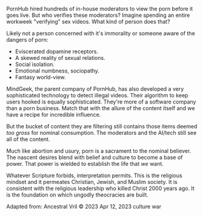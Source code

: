 PornHub hired hundreds of in-house moderators to view the porn before it goes live.
But who verifies these moderators?
Imagine spending an entire workweek "verifying" sex videos.
What kind of person does that?

Likely not a person concerned with it's immorality or someone aware of the dangers of porn:

* Eviscerated dopamine receptors.
* A skewed reality of sexual relations.
* Social isolation.
* Emotional numbness, sociopathy.
* Fantasy world-view.

MindGeek, the parent company of PornHub, has also developed a very sophisticated technology to detect illegal videos.
Their algorithm to keep users hooked is equally sophisticated.
They're more of a software company than a porn business.
Match that with the allure of the content itself and we have a recipe for incredible influence.

But the bucket of content they are filtering still contains those items deemed _too gross_ for nominal consumption.
The moderators and the AI/tech still see all of the content.

Much like abortion and usury, porn is a sacrament to the nominal believer.
The nascent desires blend with belief and culture to become a base of power.
That power is wielded to establish the life that _we_ want.

Whatever Scripture forbids, interpretation permits.
This is the religious mindset and it permeates Christian, Jewish, and Muslim society.
It is consistent with the religious leadership who killed Christ 2000 years ago.
It is the foundation on which ungodly theocracies are built.


Adapted from:
  Ancestral Vril © 2023
  Apr 12, 2023
  culture war
